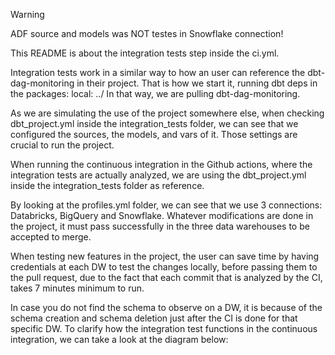 > [!WARNING]  
> ADF source and models was NOT testes in Snowflake connection!

This README is about the integration tests step inside the ci.yml.

 Integration tests work in a similar way to how an user can reference the dbt-dag-monitoring in their project. That is how we start it, running 
	dbt deps in the packages: local: ../
In that way, we are pulling dbt-dag-monitoring.
 
  As we are simulating the use of the project somewhere else, when checking dbt_project.yml inside the integration_tests folder, we can see that we configured the sources, the models, and vars of it. Those settings are crucial to run the project. 

  When running the continuous integration in the Github actions, where the integration tests are actually analyzed, we are using the dbt_project.yml inside the integration_tests folder as reference.

By looking at the profiles.yml folder, we can see that we use 3 connections: Databricks, BigQuery and Snowflake. Whatever modifications are done in the project, it must pass successfully in the three data warehouses to be accepted to merge.

When testing new features in the project, the user can save time by having credentials at each DW to test the changes locally, before passing them to the pull request, due to the fact that each commit that is analyzed by the CI, takes 7 minutes minimum to run.

In case you do not find the schema to observe on a DW, it is because of the schema creation and schema deletion just after the CI is done for that specific DW.
To clarify how the integration test functions in the continuous integration, we can take a look at the diagram below:



